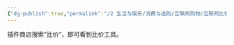 ```yaml
---
{"dg-publish":true,"permalink":"/2 生活与娱乐/消费与选购/互联网购物/互联网比价工具/","title":"互联网比价工具"}
---
```



插件商店搜索”比价“，即可看到比价工具。
